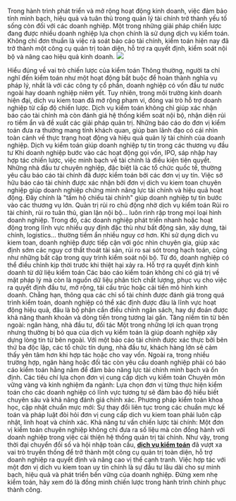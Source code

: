 Trong hành trình phát triển và mở rộng hoạt động kinh doanh, việc đảm bảo tính minh bạch, hiệu quả và tuân thủ trong quản lý tài chính trở thành yếu tố sống còn đối với các doanh nghiệp. Một trong những giải pháp chiến lược đang được nhiều doanh nghiệp lựa chọn chính là sử dụng dịch vụ kiểm toán. Không chỉ đơn thuần là việc rà soát báo cáo tài chính, kiểm toán hiện nay đã trở thành một công cụ quản trị toàn diện, hỗ trợ ra quyết định, kiểm soát nội bộ và nâng cao hiệu quả kinh doanh.
![](https://g0v.hackmd.io/_uploads/H1esraFOgl.jpg)

Hiểu đúng về vai trò chiến lược của kiểm toán
Thông thường, người ta chỉ nghĩ đến kiểm toán như một hoạt động bắt buộc để hoàn thành nghĩa vụ pháp lý, nhất là với các công ty cổ phần, doanh nghiệp có vốn đầu tư nước ngoài hay doanh nghiệp niêm yết. Tuy nhiên, trong môi trường kinh doanh hiện đại, dich vu kiem toan đã mở rộng phạm vi, đóng vai trò hỗ trợ doanh nghiệp từ cấp độ chiến lược.
Dịch vụ kiểm toán không chỉ giúp xác nhận báo cáo tài chính mà còn đánh giá hệ thống kiểm soát nội bộ, nhận diện rủi ro tiềm ẩn và đề xuất các giải pháp quản trị. Những báo cáo do đơn vị kiểm toán đưa ra thường mang tính khách quan, giúp ban lãnh đạo có cái nhìn toàn cảnh về thực trạng hoạt động và hiệu quả quản lý tài chính của doanh nghiệp.
Dịch vụ kiểm toán giúp doanh nghiệp tự tin trong các thương vụ đầu tư
Khi doanh nghiệp bước vào các hoạt động gọi vốn, IPO, sáp nhập hay hợp tác chiến lược, việc minh bạch về tài chính là điều kiện tiên quyết. Những nhà đầu tư chuyên nghiệp, đặc biệt là các tổ chức quốc tế, thường yêu cầu báo cáo tài chính đã được kiểm toán bởi các đơn vị uy tín.
Việc sở hữu báo cáo tài chính được xác nhận bởi đơn vị dich vu kiem toan chuyên nghiệp giúp doanh nghiệp chứng minh năng lực tài chính và hiệu quả hoạt động. Đây chính là "tấm hộ chiếu tài chính" giúp doanh nghiệp tự tin bước vào các thương vụ lớn.
Quản trị rủi ro chủ động nhờ dịch vụ kiểm toán
Rủi ro tài chính, rủi ro tuân thủ, gian lận nội bộ… luôn rình rập trong mọi loại hình doanh nghiệp. Trong đó, các doanh nghiệp phát triển nhanh hoặc hoạt động trong lĩnh vực nhiều quy định đặc thù như bất động sản, xây dựng, tài chính, logistics... thường tiềm ẩn nhiều nguy cơ hơn.
Khi sử dụng dich vu kiem toan, doanh nghiệp được tiếp cận với góc nhìn chuyên gia, giúp xác định sớm các nguy cơ thất thoát tài sản, rủi ro sai sót trong hạch toán, cũng như những bất cập trong quy trình kiểm soát nội bộ. Từ đó, doanh nghiệp có thể điều chỉnh kịp thời trước khi thiệt hại xảy ra.
Hỗ trợ ra quyết định kinh doanh từ dữ liệu kiểm toán
Các báo cáo kiểm toán không chỉ có giá trị về mặt pháp lý mà còn là nguồn dữ liệu phân tích chất lượng, phục vụ cho việc ra quyết định đầu tư, mở rộng, tái cấu trúc hoặc cải tiến mô hình kinh doanh.
Chẳng hạn, thông qua các chỉ số tài chính được đánh giá trong quá trình kiểm toán, doanh nghiệp có thể xác định được đâu là lĩnh vực hoạt động hiệu quả, đâu là bộ phận cần điều chỉnh ngân sách, hay dự đoán được khả năng thanh khoản và dòng tiền trong tương lai gần.
Tăng niềm tin từ bên ngoài: ngân hàng, nhà đầu tư, đối tác
Một trong những lợi ích quan trọng nhưng thường bị bỏ qua của dịch vụ kiểm toán là giúp doanh nghiệp xây dựng lòng tin từ bên ngoài. Với một báo cáo tài chính được xác thực bởi bên thứ ba độc lập, các tổ chức tín dụng, nhà đầu tư, khách hàng lớn sẽ cảm thấy yên tâm hơn khi hợp tác hoặc cho vay vốn.
Ngoài ra, trong nhiều trường hợp, ngân hàng hoặc đối tác còn yêu cầu doanh nghiệp phải có báo cáo kiểm toán hằng năm để đảm bảo năng lực tài chính minh bạch và ổn định.
Các tiêu chí lựa chọn đơn vị cung cấp dịch vụ kiểm toán
Chuyên môn vững vàng và kinh nghiệm đa ngành: Lựa chọn đơn vị từng thực hiện kiểm toán cho các doanh nghiệp có lĩnh vực tương tự sẽ đảm bảo độ hiểu biết chuyên sâu và khả năng đánh giá chính xác.
Phương pháp kiểm toán khoa học, cập nhật chuẩn mực mới: Sự thay đổi liên tục trong các chuẩn mực kế toán và pháp luật đòi hỏi đơn vị cung cấp dich vu kiem toan phải luôn cập nhật, linh hoạt và chính xác.
Khả năng tư vấn chiến lược tài chính: Một đơn vị kiểm toán chuyên nghiệp không chỉ đưa ra số liệu mà còn đồng hành với doanh nghiệp trong việc cải thiện hệ thống quản trị tài chính.
Như vậy, trong thời đại chuyển đổi số và hội nhập toàn cầu, [**dịch vụ kiểm toán**](https://man.net.vn/dich-vu-kiem-toan/) đã vượt xa vai trò truyền thống để trở thành một công cụ quản trị toàn diện, hỗ trợ doanh nghiệp ra quyết định và nâng cao vị thế cạnh tranh. Việc hợp tác với một đơn vị dich vu kiem toan uy tín chính là sự đầu tư lâu dài cho sự minh bạch, hiệu quả và phát triển bền vững của doanh nghiệp. Đừng xem nhẹ kiểm toán, hãy xem đó là đồng minh chiến lược trong hành trình chinh phục thành công.



